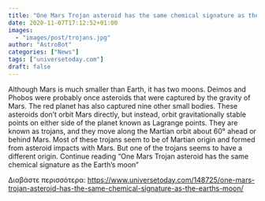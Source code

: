 ```yaml
---
title: "One Mars Trojan asteroid has the same chemical signature as the Earth’s moon"
date: 2020-11-07T17:12:52+01:00
images:
  - "images/post/trojans.jpg"
author: "AstroBot"
categories: ["News"]
tags: ["universetoday.com"]
draft: false
---
```


Although Mars is much smaller than Earth, it has two moons. Deimos and Phobos were probably once asteroids that were captured by the gravity of Mars. The red planet has also captured nine other small bodies. These asteroids don’t orbit Mars directly, but instead, orbit gravitationally stable points on either side of the planet known as Lagrange points. They are known as trojans, and they move along the Martian orbit about 60° ahead or behind Mars. Most of these trojans seem to be of Martian origin and formed from asteroid impacts with Mars. But one of the trojans seems to have a different origin. Continue reading “One Mars Trojan asteroid has the same chemical signature as the Earth’s moon” 

Διαβάστε περισσότερα: https://www.universetoday.com/148725/one-mars-trojan-asteroid-has-the-same-chemical-signature-as-the-earths-moon/
